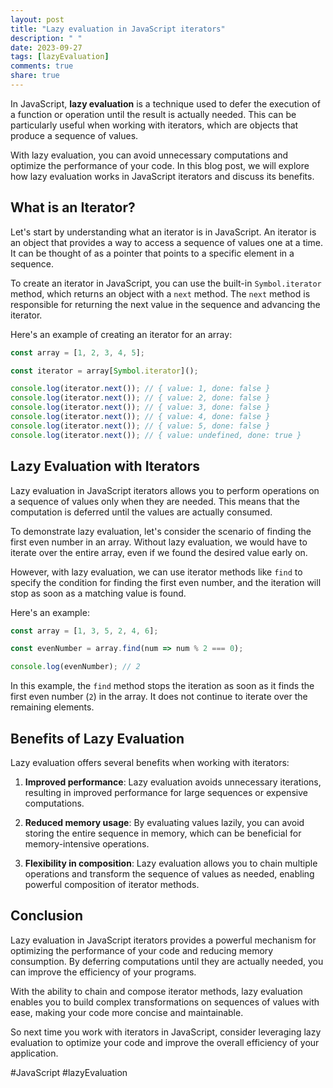 ```yaml
---
layout: post
title: "Lazy evaluation in JavaScript iterators"
description: " "
date: 2023-09-27
tags: [lazyEvaluation]
comments: true
share: true
---
```


In JavaScript, **lazy evaluation** is a technique used to defer the execution of a function or operation until the result is actually needed. This can be particularly useful when working with iterators, which are objects that produce a sequence of values.

With lazy evaluation, you can avoid unnecessary computations and optimize the performance of your code. In this blog post, we will explore how lazy evaluation works in JavaScript iterators and discuss its benefits.

## What is an Iterator?

Let's start by understanding what an iterator is in JavaScript. An iterator is an object that provides a way to access a sequence of values one at a time. It can be thought of as a pointer that points to a specific element in a sequence.

To create an iterator in JavaScript, you can use the built-in `Symbol.iterator` method, which returns an object with a `next` method. The `next` method is responsible for returning the next value in the sequence and advancing the iterator.

Here's an example of creating an iterator for an array:

```javascript
const array = [1, 2, 3, 4, 5];

const iterator = array[Symbol.iterator]();

console.log(iterator.next()); // { value: 1, done: false }
console.log(iterator.next()); // { value: 2, done: false }
console.log(iterator.next()); // { value: 3, done: false }
console.log(iterator.next()); // { value: 4, done: false }
console.log(iterator.next()); // { value: 5, done: false }
console.log(iterator.next()); // { value: undefined, done: true }
```

## Lazy Evaluation with Iterators

Lazy evaluation in JavaScript iterators allows you to perform operations on a sequence of values only when they are needed. This means that the computation is deferred until the values are actually consumed.

To demonstrate lazy evaluation, let's consider the scenario of finding the first even number in an array. Without lazy evaluation, we would have to iterate over the entire array, even if we found the desired value early on.

However, with lazy evaluation, we can use iterator methods like `find` to specify the condition for finding the first even number, and the iteration will stop as soon as a matching value is found.

Here's an example:

```javascript
const array = [1, 3, 5, 2, 4, 6];

const evenNumber = array.find(num => num % 2 === 0);

console.log(evenNumber); // 2
```

In this example, the `find` method stops the iteration as soon as it finds the first even number (`2`) in the array. It does not continue to iterate over the remaining elements.

## Benefits of Lazy Evaluation

Lazy evaluation offers several benefits when working with iterators:

1. **Improved performance**: Lazy evaluation avoids unnecessary iterations, resulting in improved performance for large sequences or expensive computations.

2. **Reduced memory usage**: By evaluating values lazily, you can avoid storing the entire sequence in memory, which can be beneficial for memory-intensive operations.

3. **Flexibility in composition**: Lazy evaluation allows you to chain multiple operations and transform the sequence of values as needed, enabling powerful composition of iterator methods.

## Conclusion

Lazy evaluation in JavaScript iterators provides a powerful mechanism for optimizing the performance of your code and reducing memory consumption. By deferring computations until they are actually needed, you can improve the efficiency of your programs.

With the ability to chain and compose iterator methods, lazy evaluation enables you to build complex transformations on sequences of values with ease, making your code more concise and maintainable.

So next time you work with iterators in JavaScript, consider leveraging lazy evaluation to optimize your code and improve the overall efficiency of your application.

#JavaScript #lazyEvaluation